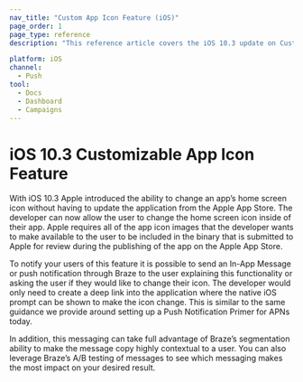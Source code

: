 ```yaml
---
nav_title: "Custom App Icon Feature (iOS)"
page_order: 1
page_type: reference
description: "This reference article covers the iOS 10.3 update on Customizable App Icon."

platform: iOS
channel:
  - Push
tool:
  - Docs
  - Dashboard
  - Campaigns
---
```


# iOS 10.3 Customizable App Icon Feature

With iOS 10.3 Apple introduced the ability to change an app’s home screen icon without having to update the application from the Apple App Store. The developer can now allow the user to change the home screen icon inside of their app. Apple requires all of the app icon images that the developer wants to make available to the user to be included in the binary that is submitted to Apple for review during the publishing of the app on the Apple App Store.

To notify your users of this feature it is possible to send an In-App Message or push notification through Braze to the user explaining this functionality or asking the user if they would like to change their icon. The developer would only need to create a deep link into the application where the native iOS prompt can be shown to make the icon change. This is similar to the same guidance we provide around setting up a Push Notification Primer for APNs today.

In addition, this messaging can take full advantage of Braze’s segmentation ability to make the message copy highly contextual to a user. You can also leverage Braze’s A/B testing of messages to see which messaging makes the most impact on your desired result.
